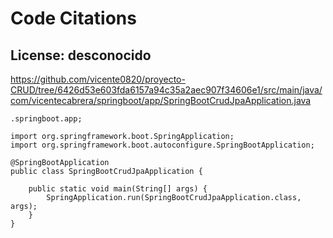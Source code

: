 # Code Citations

## License: desconocido
https://github.com/vicente0820/proyecto-CRUD/tree/6426d53e603fda6157a94c35a2aec907f34606e1/src/main/java/com/vicentecabrera/springboot/app/SpringBootCrudJpaApplication.java

```
.springboot.app;

import org.springframework.boot.SpringApplication;
import org.springframework.boot.autoconfigure.SpringBootApplication;

@SpringBootApplication
public class SpringBootCrudJpaApplication {

    public static void main(String[] args) {
        SpringApplication.run(SpringBootCrudJpaApplication.class, args);
    }
}
```
